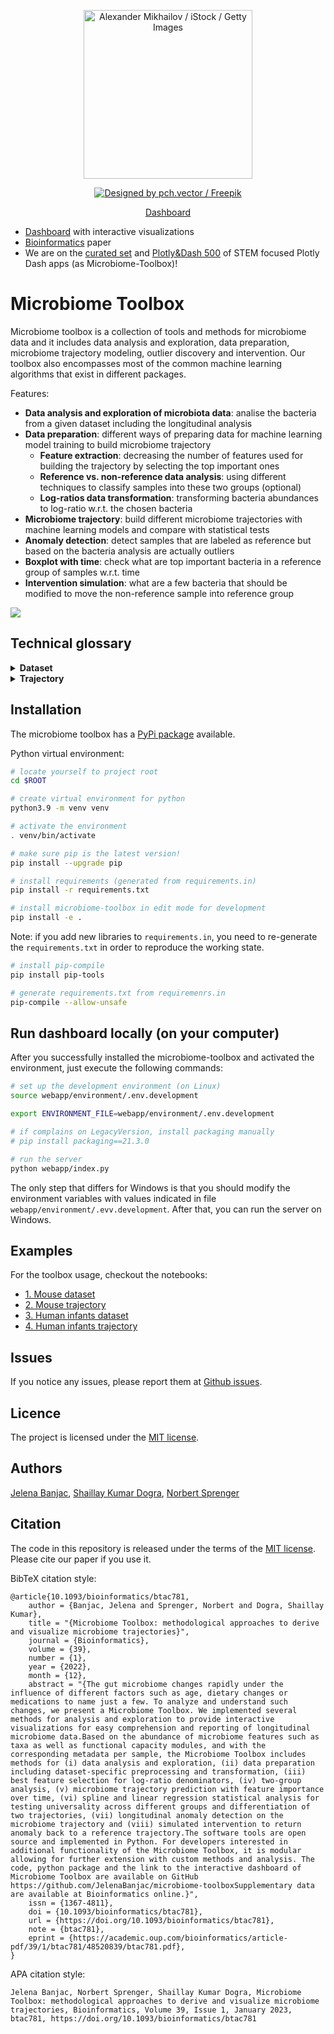<div align="center">
  <p>
  <img src="images/microorganisms.jpg" alt="Alexander Mikhailov / iStock / Getty Images" width="270" />
  </p>
  <p>
    <a href="http://www.freepik.com">
      <img alt="Designed by pch.vector / Freepik" src="https://img.shields.io/badge/release-v1.0-brightgreen.svg" />
    </a>
  </p>
  
  <p>
    <a href="https://microbiome-toolbox.azurewebsites.net/">
      Dashboard
    </a>
  </p>
</div>

- [Dashboard](https://microbiome-toolbox.azurewebsites.net/) with interactive visualizations
- [Bioinformatics](https://academic.oup.com/bioinformatics/advance-article/doi/10.1093/bioinformatics/btac781/6873738) paper
- We are on the [curated set](https://dash-demo.plotly.host/Portal/) and [Plotly&Dash 500](https://dash-demo.plotly.host/plotly-dash-500/) of STEM focused Plotly Dash apps (as Microbiome-Toolbox)!

# Microbiome Toolbox

Microbiome toolbox is a collection of tools and methods for microbiome data and it includes data analysis and exploration, data preparation, microbiome trajectory modeling, outlier discovery and intervention. Our toolbox also encompasses most of the common machine learning algorithms that exist in different packages.

Features:
- **Data analysis and exploration of microbiota data**: analise the bacteria from a given dataset including the longitudinal analysis
- **Data preparation**: different ways of preparing data for machine learning model training to build microbiome trajectory
    - **Feature extraction**: decreasing the number of features used for building the trajectory by selecting the top important ones
    - **Reference vs. non-reference data analysis**: using different techniques to classify samples into these two groups (optional)
    - **Log-ratios data transformation**: transforming bacteria abundances to log-ratio w.r.t. the chosen bacteria
- **Microbiome trajectory**: build different microbiome trajectories with machine learning models and compare with statistical tests 
- **Anomaly detection**: detect samples that are labeled as reference but based on the bacteria analysis are actually outliers
- **Boxplot with time**: check what are top important bacteria in a reference group of samples w.r.t. time
- **Intervention simulation**: what are a few bacteria that should be modified to move the non-reference sample into reference group 

![](images/microbiome-toolbox.png)

## Technical glossary

<details>
  <summary><b> Dataset </b></summary>

<table>
  <tr>
    <th>Input</th>
    <td>
      <ul>
        <li>File name</li>
        <li>Feature columns</li>
        <li>Normalization</li>
        <li>Log ratio bacteria (optional)</li>
        <li>Reference group choice (optional)</li>
        <li>Time unit</li>
      </ul>  
    </td>
  </tr>
  
  <tr>
    <th>Processing</th>
    <td>
      <ul>
        <li>The dataset is read from the user uploaded csv file or available human and mouse datasets.</li>
        <li>It consists of several samples collected at different sampling times from multiple subjects. Each sample is represented by several features, particularly bacteria values which specify proportional abundance of different microorganisms, metadata values like diet, country, etc. (optional), sample collection time, sample id, subject id, group is one of the metadata columns renamed to perform group analysis (optional, by default none), and reference group (optional, by default all samples are true, i.e., belong to the reference).</li>  
        <li>Depending on the reference group choice, the definition of reference group samples will be further tuned. Possible choices are user defined (default) which leaves the set of reference and non-reference samples unchanged, and novelty detection with local outlier factor which searches for the reference samples among non-reference samples (unlabeled samples, that were not set to true). The 2 neighbors and Bray-Curtis metric are used as novelty detection parameters. After the novelty detection, the set of reference samples is modified with increased number of reference samples. Note that it only makes sense to use the novelty detection if one specifies set of reference samples and is unsure for the rest.</li>
        <li>Differentiation score is a useful metric value indicating the level of difference between two groups. We are interested in differentiation score between reference and non-reference. Training a binary classifier on features of the samples and reference groups as a label gives us a model whose performance (F1-score) is indicator of two-groups differentiation. The higher the differentiation score, the better the model is in differentiating the two groups.</li>
        <li>Feature columns define features that the novelty detection algorithm (if selected) will use as explained abve. Supported options are bacteria columns only, metadata columns only, or both (no time variable). Note that this set of feature columns is not necessarily the same as the feature columns used for building the microbiome trajectory.</li>
        <li>The time unit is mainly used for visualization purposes.</li>
        <li>If normalization is selected, it will normalize each feature column, i.e., each column values will range from 0 to 1. It is a useful preprocessing step in cases where features vary in degrees of magnitude and range.</li>
        <li>Log ratio bacteria is used for calculating the log of the ratio between features and selected bacteria. The log ratio transformation affects the values of bacteria features only and the chosen bacteria, which was used as denominator for log ratio calculations, is removed from feature columns, since after the transformation this column contains only 1 as a value. By default, there is no log ratio bacteria selected (default is none) and proportional abundances of different microorganisms are used as provided by the user.</li>
      </ul>  
    </td>
  </tr>
  
  <tr>
    <th>Output</th>
    <td>
      <ul>
        <li>The plot of bacteria abundances or modified bacteria values if log-ratio transformation is performed</li>
        <li>The heatmap of bacteria abundance or modified bacteria values if log-ratio transformation is performed</li>
        <li>The plot of ultra-dense longitudinal data with bacteria abundances stacked w.r.t. time
Embeddings to 2D/3D space using PCA, UMAP, tSNE</li>
        <li>Two groups differentiation with confusion matrix after user selects the subset of embedded samples in the low dimensional plot</li>
      </ul>  
    </td>
  </tr>
  
  <tr>
    <th>Reference</th>
    <td>
https://github.com/JelenaBanjac/microbiome-toolbox/blob/main/microbiome/dataset.py</td>
  </tr>
</table>

</details>

<details>
  <summary><b> Trajectory </b></summary>

<table>
  <tr>
    <th>Input</th>
    <td>
      <ul>
        <li>Dataset</li>
        <li>Feature columns</li>
        <li>Feature extraction</li>
        <li>Time unit</li>
        <li>Anomaly type</li>
        <li>Train indices</li>
      </ul>  
    </td>
  </tr>
  
  <tr>
    <th>Processing</th>
    <td>
      <ul>
        <li>The machine learning algorithm called RandomForestRegressor is used to predict sampling times from microbiome composition.</li>
        <li>Cross-validation resamples data using group k-fold where k is set to 5 folds/splits and the group is subject id.</li>  
        <li>Grid search with cross-validation is used to find the optimal number of estimators for the algorithm which results in the most accurate model predictions. Tested hyperparameter values are 50, 100, and 150.</li>
        <li>Feature columns define features that the machine learning algorithm will use for training of the model and inference. Supported options are bacteria columns only, metadata columns only, or both (as provided by the user). The number of feature columns can be further decreased if the user selects one of the feature extraction techniques like near zero variance, correlation, and top K important features. The extraction technique internally runs the same machine- learning algorithm for 10 different thresholds. The features of the best-performing model are then used as the final smaller feature columns set.</li>
        <li>Only samples matching the training indices are used for model training (as provided by the user).</li>
        <li>The time unit is mainly used for visualization purposes.</li>
        <li>The last part is detecting anomalies using one of the available detection algorithms, prediction interval, low pass filter, or isolation forest which returns indices of anomalous samples. These anomaly indices are later used for visualization purpose only.</li>
        <li>Comparison of two trajectories is performed between two fitted lines or curves on the MMI data (not actual MMIs but fits), depending on polynomial degree used. Two linear lines (st degree polynomial) are compared using linear regression statistical analysis and two curves (Nth degree polynomial) are compared using longitudinal statistical analysis method (splinectomeR package).</li>
      </ul>  
    </td>
  </tr>
  
  <tr>
    <th>Output</th>
    <td>
      <ul>
        <li>The plot of the reference trajectory: one reference trajectory, scattered reference samples</li>
        <li>The plot of reference groups: two trajectories for both reference and non-reference, scattered samples</li>
        <li>The plot of groups: several microbiome trajectories depending on the groups as provided by the user (e.g., countries, diet-type etc.), scattered group samples</li>
        <li>The plot of anomalies: reference microbiome trajectory, scattered reference samples, highlighted anomalous samples</li>
        <li>The plot of time boxes: reference microbiome trajectory, scattered reference samples, timeboxes with specified time block ranges (excluding the anomalous samples) and within time-box feature relative-importance</li>
        <li>The plot of the intervention simulation: reference microbiome trajectory, timeboxes, and intervention with specified time block ranges (excluding the anomalous samples) and within time-box feature relative-importance</li>
        <li>The plot of longitudinal sample information: reference microbiome trajectory with a confidence interval, longitudinal samples per subject</li>
        <li>The plot of feature extraction techniques with 10 different thresholds performance summary (if feature extraction is selected in input)</li>
      </ul>  
    </td>
  </tr>
  
  <tr>
    <th>Reference</th>
    <td>
https://github.com/JelenaBanjac/microbiome-toolbox/blob/main/microbiome/trajectory.py</td>
  </tr>
</table>

</details>

## Installation
The microbiome toolbox has a [PyPi package](https://pypi.org/project/microbiome-toolbox/) available.

Python virtual environment:
```bash
# locate yourself to project root
cd $ROOT

# create virtual environment for python
python3.9 -m venv venv

# activate the environment
. venv/bin/activate

# make sure pip is the latest version!
pip install --upgrade pip

# install requirements (generated from requirements.in)
pip install -r requirements.txt

# install microbiome-toolbox in edit mode for development
pip install -e .
```

Note: if you add new libraries to `requirements.in`, you need to re-generate the `requirements.txt` in order to reproduce the working state.
```bash
# install pip-compile
pip install pip-tools

# generate requirements.txt from requiremenrs.in
pip-compile --allow-unsafe
```


## Run dashboard locally (on your computer)
After you successfully installed the microbiome-toolbox and activated the environment, just execute the following commands:

```bash
# set up the development environment (on Linux)
source webapp/environment/.env.development

export ENVIRONMENT_FILE=webapp/environment/.env.development

# if complains on LegacyVersion, install packaging manually
# pip install packaging==21.3.0

# run the server
python webapp/index.py
```
The only step that differs for Windows is that you should modify the environment variables with values indicated in file `webapp/environment/.evv.development`. 
After that, you can run the server on Windows.

## Examples

For the toolbox usage, checkout the notebooks:
- [1. Mouse dataset](https://nbviewer.org/github/JelenaBanjac/microbiome-toolbox/tree/main/notebooks/Mouse_16S/microbiome_dataset.ipynb)
- [2. Mouse trajectory](https://nbviewer.org/github/JelenaBanjac/microbiome-toolbox/blob/main/notebooks/Mouse_16S/microbiome_trajectory.ipynb)
- [3. Human infants dataset](https://nbviewer.org/github/JelenaBanjac/microbiome-toolbox/tree/main/notebooks/Human_Subramanian/microbiome_dataset.ipynb)
- [4. Human infants trajectory](https://nbviewer.org/github/JelenaBanjac/microbiome-toolbox/blob/main/notebooks/Human_Subramanian/microbiome_trajectory.ipynb)

## Issues
If you notice any issues, please report them at [Github issues](https://github.com/JelenaBanjac/microbiome-toolbox/issues).

## Licence 
The project is licensed under the [MIT license](./LICENCE).

## Authors
[Jelena Banjac](https://jelenabanjac.com/), [Shaillay Kumar Dogra](ShaillayKumar.Dogra@rd.nestle.com), [Norbert Sprenger](norbert.sprenger@rdls.nestle.com)

## Citation
The code in this repository is released under the terms of the [MIT license](./LICENCE.md). Please cite our paper if you use it.

BibTeX citation style:
```
@article{10.1093/bioinformatics/btac781,
    author = {Banjac, Jelena and Sprenger, Norbert and Dogra, Shaillay Kumar},
    title = "{Microbiome Toolbox: methodological approaches to derive and visualize microbiome trajectories}",
    journal = {Bioinformatics},
    volume = {39},
    number = {1},
    year = {2022},
    month = {12},
    abstract = "{The gut microbiome changes rapidly under the influence of different factors such as age, dietary changes or medications to name just a few. To analyze and understand such changes, we present a Microbiome Toolbox. We implemented several methods for analysis and exploration to provide interactive visualizations for easy comprehension and reporting of longitudinal microbiome data.Based on the abundance of microbiome features such as taxa as well as functional capacity modules, and with the corresponding metadata per sample, the Microbiome Toolbox includes methods for (i) data analysis and exploration, (ii) data preparation including dataset-specific preprocessing and transformation, (iii) best feature selection for log-ratio denominators, (iv) two-group analysis, (v) microbiome trajectory prediction with feature importance over time, (vi) spline and linear regression statistical analysis for testing universality across different groups and differentiation of two trajectories, (vii) longitudinal anomaly detection on the microbiome trajectory and (viii) simulated intervention to return anomaly back to a reference trajectory.The software tools are open source and implemented in Python. For developers interested in additional functionality of the Microbiome Toolbox, it is modular allowing for further extension with custom methods and analysis. The code, python package and the link to the interactive dashboard of Microbiome Toolbox are available on GitHub https://github.com/JelenaBanjac/microbiome-toolboxSupplementary data are available at Bioinformatics online.}",
    issn = {1367-4811},
    doi = {10.1093/bioinformatics/btac781},
    url = {https://doi.org/10.1093/bioinformatics/btac781},
    note = {btac781},
    eprint = {https://academic.oup.com/bioinformatics/article-pdf/39/1/btac781/48520839/btac781.pdf},
}

```
APA citation style:
```
Jelena Banjac, Norbert Sprenger, Shaillay Kumar Dogra, Microbiome Toolbox: methodological approaches to derive and visualize microbiome trajectories, Bioinformatics, Volume 39, Issue 1, January 2023, btac781, https://doi.org/10.1093/bioinformatics/btac781
```
